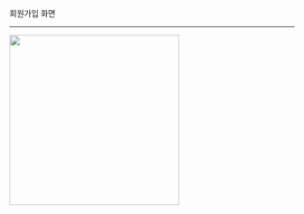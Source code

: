 
회원가입 화면
_________________

<div>
  <img width="300" src="https://user-images.githubusercontent.com/63249033/81185518-a6b2a200-8fec-11ea-8382-22c586439641.png">
</div>
